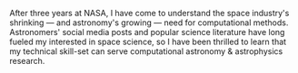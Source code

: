 After three years at NASA, I have come to understand the space
industry's shrinking — and astronomy's growing — need for computational
methods. Astronomers' social media posts and popular science literature have
long fueled my interested in space science, so I have
been thrilled to learn that my technical skill-set can serve computational
astronomy & astrophysics research.
